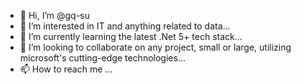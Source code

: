 - 👋 Hi, I’m @gq-su
- 👀 I’m interested in IT and anything related to data...
- 🌱 I’m currently learning the latest .Net 5+ tech stack...
- 💞️ I’m looking to collaborate on any project, small or large, utilizing microsoft's cutting-edge technologies...
- 📫 How to reach me ...

<!---
gq-su/gq-su is a ✨ special ✨ repository because its `README.md` (this file) appears on your GitHub profile.
You can click the Preview link to take a look at your changes.
--->
